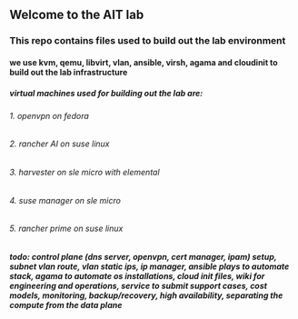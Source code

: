 ## Welcome to the AIT lab
### This repo contains files used to build out the lab environment
#### we use kvm, qemu, libvirt, vlan, ansible, virsh, agama and cloudinit to build out the lab infrastructure
##### virtual machines used for building out the lab are:
###### 1. openvpn on fedora
###### 2. rancher AI on suse linux
###### 3. harvester on sle micro with elemental
###### 4. suse manager on sle micro
###### 5. rancher prime on suse linux
##### todo: control plane (dns server, openvpn, cert manager, ipam) setup, subnet vlan route, vlan static ips, ip manager, ansible plays to automate stack, agama to automate os installations, cloud init files, wiki for engineering and operations, service to submit support cases, cost models, monitoring, backup/recovery, high availability, separating the compute from the data plane
